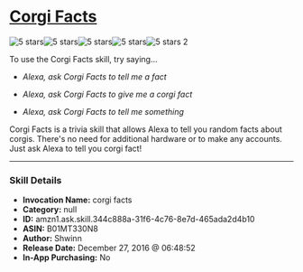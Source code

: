 # [Corgi Facts](http://alexa.amazon.com/#skills/amzn1.ask.skill.344c888a-31f6-4c76-8e7d-465ada2d4b10)
![5 stars](../../images/ic_star_black_18dp_1x.png)![5 stars](../../images/ic_star_black_18dp_1x.png)![5 stars](../../images/ic_star_black_18dp_1x.png)![5 stars](../../images/ic_star_black_18dp_1x.png)![5 stars](../../images/ic_star_black_18dp_1x.png) 2

To use the Corgi Facts skill, try saying...

* *Alexa, ask Corgi Facts to tell me a fact*

* *Alexa, ask Corgi Facts to give me a corgi fact*

* *Alexa, ask Corgi Facts to tell me something*

Corgi Facts is a trivia skill that allows Alexa to tell you random facts about corgis. There's no need for additional hardware or to make any accounts. Just ask Alexa to tell you corgi fact!

***

### Skill Details

* **Invocation Name:** corgi facts
* **Category:** null
* **ID:** amzn1.ask.skill.344c888a-31f6-4c76-8e7d-465ada2d4b10
* **ASIN:** B01MT330N8
* **Author:** Shwinn
* **Release Date:** December 27, 2016 @ 06:48:52
* **In-App Purchasing:** No
